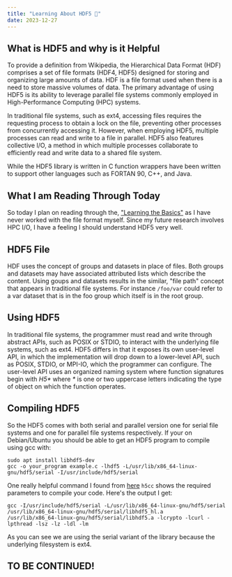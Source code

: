 ```yaml
---
title: "Learning About HDF5 💽"
date: 2023-12-27
---
```


## What is HDF5 and why is it Helpful

To provide a definition from Wikipedia, the Hierarchical Data Format (HDF) comprises a set of file formats (HDF4, HDF5) designed for storing and organizing large amounts of data. HDF is a file format used when there is a need to store massive volumes of data. The primary advantage of using HDF5 is its ability to leverage parallel file systems commonly employed in High-Performance Computing (HPC) systems.

In traditional file systems, such as ext4, accessing files requires the requesting process to obtain a lock on the file, preventing other processes from concurrently accessing it. However, when employing HDF5, multiple processes can read and write to a file in parallel. HDF5 also features collective I/O, a method in which multiple processes collaborate to efficiently read and write data to a shared file system.

While the HDF5 library is written in C function wrappers have been written to support other languages such as FORTAN 90, C++, and Java.

## What I am Reading Through Today

So today I plan on reading through the, ["Learning the Basics"](https://docs.hdfgroup.org/hdf5/develop/_learn_basics.html) as I have never worked with the file format myself. Since my future research involves HPC I/O, I have a feeling I should understand HDF5 very well. 

## HDF5 File

HDF uses the concept of groups and datasets in place of files. Both groups and datasets may have associated attributed lists which describe the content. Using goups and datasets results in the similar, "file path" concept that appears in traditional file systems. For instance `/foo/var` could refer to a var dataset that is in the foo group which itself is in the root group.

## Using HDF5

In traditional file systems, the programmer must read and write through abstract APIs, such as POSIX or STDIO, to interact with the underlying file systems, such as ext4. HDF5 differs in that it exposes its own user-level API, in which the implementation will drop down to a lower-level API, such as POSIX, STDIO, or MPI-IO, which the programmer can configure. The user-level API uses an  organized naming system where function signatures begin with *H5\** where *\** is one or two uppercase letters indicating the type of object on which the function operates.

## Compiling HDF5

So the HDF5 comes with both serial and parallel version one for serial file systems and one for parallel file systems respectively. If your on Debian/Ubuntu you should be able to get an HDF5 program to compile using gcc with:

```
sudo apt install libhdf5-dev
gcc -o your_program example.c -lhdf5 -L/usr/lib/x86_64-linux-gnu/hdf5/serial -I/usr/include/hdf5/serial
```

One really helpful command I found from [here](https://stackoverflow.com/questions/43151312/how-to-compile-c-program-with-hdf5-source-code) `h5cc` shows the required parameters to compile your code. Here's the output I get:

```
gcc -I/usr/include/hdf5/serial -L/usr/lib/x86_64-linux-gnu/hdf5/serial /usr/lib/x86_64-linux-gnu/hdf5/serial/libhdf5_hl.a 
/usr/lib/x86_64-linux-gnu/hdf5/serial/libhdf5.a -lcrypto -lcurl -lpthread -lsz -lz -ldl -lm
```

As you can see we are using the serial variant of the library because the underlying filesystem is ext4.

## TO BE CONTINUED!